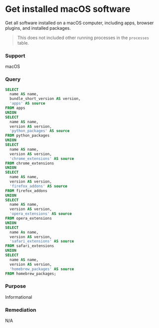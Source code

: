 # Get installed macOS software

Get all software installed on a macOS computer, including apps, browser plugins, and installed packages.

> This does not included other running processes in the `processes` table.

### Support
macOS

### Query
```sql
SELECT
  name AS name,
  bundle_short_version AS version,
  'apps' AS source
FROM apps
UNION
SELECT
  name AS name,
  version AS version,
  'python_packages' AS source
FROM python_packages
UNION
SELECT
  name AS name,
  version AS version,
  'chrome_extensions' AS source
FROM chrome_extensions
UNION
SELECT
  name AS name,
  version AS version,
  'firefox_addons' AS source
FROM firefox_addons
UNION
SELECT
  name AS name,
  version AS version,
  'opera_extensions' AS source
FROM opera_extensions
UNION
SELECT
  name As name,
  version AS version,
  'safari_extensions' AS source
FROM safari_extensions
UNION
SELECT
  name AS name,
  version AS version,
  'homebrew_packages' AS source
FROM homebrew_packages;
```

### Purpose

Informational

### Remediation

N/A

